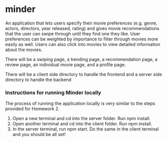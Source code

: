 # minder

An application that lets users specify their movie preferences (e.g. genre, actors, directors, year released, rating) and gives movie recommendations that the user can swipe through until they find one they like. User preferences can be weighted by importance to filter through movies more easily as well. Users can also click into movies to view detailed information about the movies. 

There will be a swiping page, a trending page, a recommendation page, a review page, an individual movie page, and a profile page.

There will be a client side directory to handle the frontend and a server side directory to handle the backend

### Instructions for running Minder locally

The process of running the application locally is very similar to the steps provided for Homework 2.

1. Open a new terminal and cd into the server folder. Run npm install.
2. Open another terminal and cd into the client folder. Run npm install.
3. In the server terminal, run npm start. Do the same in the client terminal and you should be all set!
